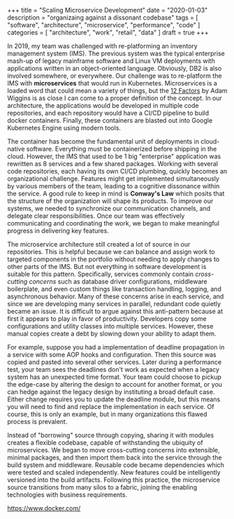 +++
title = "Scaling Microservice Development"
date = "2020-01-03"
description = "organizaing against a dissonant codebase"
tags = [ "software", "architecture", "microservice", "performance", "code" ]
categories = [ "architecture", "work", "retail", "data" ]
draft = true
+++

In 2019, my team was challenged with re-platforming an inventory management system (IMS).
The previous system was the typical enterprise mash-up of legacy mainframe software
and Linux VM deployments with applications written in an object-oriented language.
Obviously, DB2 is also involved somewhere, or everywhere. Our challenge was to re-platform
the IMS with __microservices__ that would run in Kubernetes. Microservices is a loaded
word that could mean a variety of things, but the [12 Factors][12] by Adam Wiggins
is as close I can come to a proper definition of the concept. In our architecture,
the applications would be developed in multiple code repositories, and each repository
would have a CI/CD pipeline to build docker containers. Finally, these containers are blasted out
into Google Kubernetes Engine using modern tools.

The container has become the fundamental unit of deployments in cloud-native software.
Everything must be containerized before shipping in the cloud. However, the IMS that used
to be 1 big "enterprise" application was rewritten as 8 services and a few shared packages.
Working with several code repositories, each having its own CI/CD plumbing, quickly becomes
an organizational challenge. Features might get implemented simultaneously by various members
of the team, leading to a cognitive dissonance within the service. A good rule to keep in
mind is __Conway's Law__ which posits that the structure of the organization will shape its
products. To improve our systems, we needed to synchronize our communication channels,
and delegate clear responsibilities. Once our team was effectively communicating and coordinating
the work, we began to make meaningful progress in delivering key features.

The microservice architecture still created a lot of source in our repositories.
This is helpful because we can balance and assign work to targeted components in the
portfolio without needing to apply changes to other parts of the IMS. But not everything
in software development is suitable for this pattern. Specifically, services commonly
contain _cross-cutting concerns_ such as database driver configurations, middleware boilerplate,
and even custom things like transaction handling, logging, and asynchronous behavior. Many of
these concerns arise in each service, and since we are developing many services in parallel,
redundant code quietly became an issue. It is difficult to argue against this anti-pattern
because at first it appears to play in favor of productivity. Developers copy some configurations
and utility classes into multiple services. However, these manual copies create a debt by slowing
down your ability to adapt them.

For example, suppose you had a implementation of deadline propagation
in a service with some AOP hooks and configuration. Then this source was copied and pasted
into several other services. Later during a performance test, your team sees the deadlines
don't work as expected when a legacy system has an unexpected time format. Your team could
choose to pickup the edge-case by altering the design to account for another format, or
you can hedge against the legacy design by instituting a broad default case. Either change
requires you to update the deadline module, but this means you will need to find and replace
the implementation in each service. Of course, this is only an example, but in many organizations
this flawed process is prevalent.

Instead of "borrowing" source through copying, sharing it with modules creates a flexible
codebase, capable of withstanding the ubiquity of microservices. We began to move cross-cutting
concerns into extensible, minimal packages, and then import them back into the service through
the build system and middleware. Reusable code became dependencies which were tested and scaled
independently. New features could be intelligently versioned into the build artifacts. Following
this practice, the microservice source transitions from many silos to a fabric, joining the
enabling technologies with business requirements.

[12]: https://12factor.net/
https://www.docker.com/
